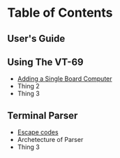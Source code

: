 # Table of Contents

## User's Guide


## Using The VT-69

* [Adding a Single Board Computer](https://github.com/ViolenceWorks/VT-69/blob/main/Documentation/SBC.md)
* Thing 2
* Thing 3

## Terminal Parser
* [Escape codes](https://github.com/ViolenceWorks/VT-69/blob/main/Documentation/EscCodes.md)
* Archetecture of Parser
* Thing 3
